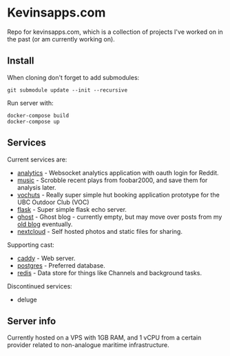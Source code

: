 # Kevinsapps.com

Repo for kevinsapps.com, which is a collection of projects I've worked on in the past (or am currently working on).


## Install

When cloning don't forget to add submodules:

```
git submodule update --init --recursive
```

Run server with:

```
docker-compose build
docker-compose up
```


## Services

Current services are:

* [analytics](https://analytics.kevinsapps.com/) - Websocket analytics application with oauth login for Reddit.
* [music](https://music.kevinsapps.com/) - Scrobble recent plays from foobar2000, and save them for analysis later. 
* [vochuts](https://vochuts.kevinsapps.com/) - Really super simple hut booking application prototype for the UBC Outdoor Club (VOC)
* [flask](https://flask.kevinsapps.com/) - Super simple flask echo server.  
* [ghost](https://blog.kevinsapps.com/) - Ghost blog - currently empty, but may move over posts from my [old blog](https://kevinburton.ca/blog/) eventually.
* [nextcloud](http://files.kevinsapps.com/) - Self hosted photos and static files for sharing.

Supporting cast:

* [caddy](https://caddyserver.com/) - Web server.
* [postgres](https://www.postgresql.org/) - Preferred database.
* [redis](https://redis.io/) - Data store for things like Channels and background tasks.

Discontinued services:

* deluge

## Server info

Currently hosted on a VPS with 1GB RAM, and 1 vCPU from a certain provider related to non-analogue maritime infrastructure.   